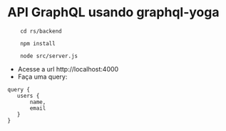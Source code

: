 # API GraphQL usando graphql-yoga

```
    cd rs/backend
```

```
    npm install
```

```
    node src/server.js
```

- Acesse a url http://localhost:4000
- Faça uma query:

```
query {
   users {
       name,
       email
   }
}
```

